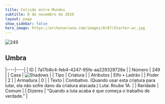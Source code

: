 ```yaml
---
title: Colisão entre Mundos
subtitle: 8 de novembro de 2019
layout: page
show_sidebar: false
hero_image: https://archonarcana.com/images/0/07/Starter-wc.jpg
---
```


![249](https://cdn.keyforgegame.com/media/card_front/pt/452_249_46RGMP97V4JP_pt.png)

## Umbra

|----|----|
| ID | 7a17b8c4-feb4-4247-95fe-aa229329728e |
| Número | 249 |
| Casa | ![Shadows](https://archonarcana.com/images/thumb/e/ee/Shadows.png/22px-Shadows.png "Sombras") |
| Tipo | Criatura |
| Atributos | Elfo • Ladrão |
| Poder | 2 |
| Armadura | 0 |
| Texto | Combativo. (Quando usar esta criatura para lutar, ela não sofre dano da criatura atacada.) Luta: Roube 1A. |
| Raridade | Comum |
| Dizeres | “Quando a luta acaba é que começa  o trabalho de verdade.” |